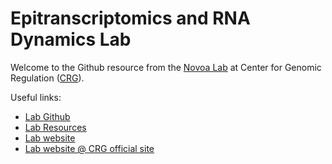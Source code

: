 # Epitranscriptomics and RNA Dynamics Lab 

Welcome to the Github resource from the [Novoa Lab](https://www.crg.eu/en/programmes-groups/novoa-lab) at Center for Genomic Regulation ([CRG](https://www.crg.eu)).

Useful links: 
* [Lab Github](https://github.com/novoalab)
* [Lab Resources](https://public-docs.crg.es/enovoa/public/website/page4.html)
* [Lab website](https://public-docs.crg.es/enovoa/public/website/)
* [Lab website @ CRG official site](https://www.crg.eu/en/programmes-groups/novoa-lab)

